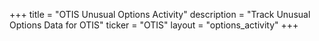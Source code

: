 +++
title = "OTIS Unusual Options Activity"
description = "Track Unusual Options Data for OTIS"
ticker = "OTIS"
layout = "options_activity"
+++


